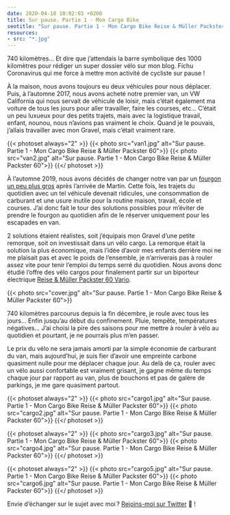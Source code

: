 ```yaml
---
date: 2020-04-18 10:02:03 +0200
title: Sur pause. Partie 1 - Mon Cargo Bike
seotitle: "Sur pause. Partie 1 - Mon Cargo Bike Reise & Müller Packster 60 - Grégory Mignard"
resources:
- src: "*.jpg"
---
```


740 kilomètres... Et dire que j’attendais la barre symbolique des 1000 kilomètres pour rédiger un super dossier vélo sur mon blog. Fichu Coronavirus qui me force à mettre mon activité de cycliste sur pause !

À la maison, nous avons toujours eu deux véhicules pour nous déplacer. Puis, à l’automne 2017, nous avons acheté notre premier van, un VW California qui nous servait de véhicule de loisir, mais c’était également ma voiture de tous les jours pour aller travailler, faire les courses, etc... C’était un peu luxueux pour des petits trajets, mais avec la logistique travail, enfant, nounou, nous n’avions pas vraiment le choix. Quand je le pouvais, j’allais travailler avec mon Gravel, mais c’était vraiment rare.

{{< photoset always="2" >}}
{{< photo src="van1.jpg" alt="Sur pause. Partie 1 - Mon Cargo Bike Reise & Müller Packster 60">}}
{{< photo src="van2.jpg" alt="Sur pause. Partie 1 - Mon Cargo Bike Reise & Müller Packster 60">}}
{{</ photoset >}}

À l’automne 2019, nous avons décidés de changer notre van par un [fourgon un peu plus gros](https://www.hymer.com/fr/fr/modeles/hymer-campervans) après l’arrivée de Martin. Cette fois, les trajets du quotidien avec un tel véhicule devenait ridicules, une consommation de carburant et une usure inutile pour la routine maison, travail, école et courses. J’ai donc fait le tour des solutions possibles pour m’éviter de prendre le fourgon au quotidien afin de le réserver uniquement pour les escapades en van.

2 solutions étaient réalistes, soit j’équipais mon Gravel d’une petite remorque, soit on investissait dans un vélo cargo. La remorque était la solution la plus économique, mais l’idée d’avoir mes enfants derrière moi ne me plaisait pas et avec le poids de l’ensemble, je n’arriverais pas à rouler assez vite pour tenir l’emploi du temps serré du quotidien. Nous avons donc étudié l’offre des vélo cargos pour finalement partir sur un biporteur électrique [Reise & Müller Packster 60 Vario](https://www.r-m.de/fr/modeles/packster-60/).

{{< photo src="cover.jpg" alt="Sur pause. Partie 1 - Mon Cargo Bike Reise & Müller Packster 60">}}

740 kilomètres parcourus depuis la fin décembre, je roule avec tous les jours... Enfin jusqu’au début du confinement. Pluie, tempête, températures négatives... J’ai choisi la pire des saisons pour me mettre à rouler à vélo au quotidien et pourtant, je ne pourrais plus m’en passer.

Le prix du vélo ne sera jamais amorti par la simple économie de carburant du van, mais aujourd’hui, je suis fier d’avoir une empreinte carbone quasiment nulle pour me déplacer chaque jour. Au delà de ça, rouler avec un vélo aussi confortable est vraiment grisant, je gagne même du temps chaque jour par rapport au van, plus de bouchons et pas de galère de parkings, je me gare quasiment partout.

{{< photoset always="2" >}}
{{< photo src="cargo1.jpg" alt="Sur pause. Partie 1 - Mon Cargo Bike Reise & Müller Packster 60">}}
{{< photo src="cargo2.jpg" alt="Sur pause. Partie 1 - Mon Cargo Bike Reise & Müller Packster 60">}}
{{</ photoset >}}

{{< photoset always="2" >}}
{{< photo src="cargo3.jpg" alt="Sur pause. Partie 1 - Mon Cargo Bike Reise & Müller Packster 60">}}
{{< photo src="cargo4.jpg" alt="Sur pause. Partie 1 - Mon Cargo Bike Reise & Müller Packster 60">}}
{{</ photoset >}}

{{< photoset always="2" >}}
{{< photo src="cargo5.jpg" alt="Sur pause. Partie 1 - Mon Cargo Bike Reise & Müller Packster 60">}}
{{< photo src="cargo6.jpg" alt="Sur pause. Partie 1 - Mon Cargo Bike Reise & Müller Packster 60">}}
{{</ photoset >}}

Envie d’échanger sur le sujet avec moi ? [Rejoins-moi sur Twitter](http://twitter.com/gregmignard) 🐥 !
